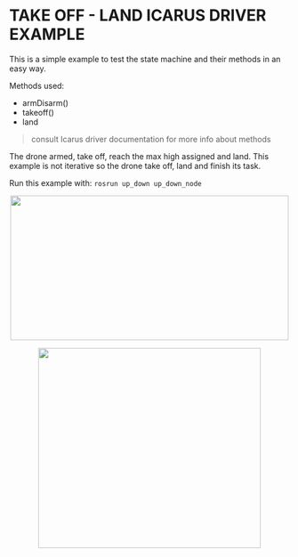 

# TAKE OFF - LAND  ICARUS DRIVER EXAMPLE

This is a simple example to test the state machine and their methods in an easy way.

Methods used:

* armDisarm()
* takeoff()
* land

> consult Icarus driver documentation for more info about methods

The drone armed, take off, reach the max high assigned and land. This example is not iterative so the drone take off, land and finish its task.

Run this example with: `rosrun up_down up_down_node`


<p align="center">
  <img width="500" height="260" src="https://github.com/P4B5/Icarus-Project/blob/master/docs/up_down_diagram_1.png">
</p>


<p align="center">
  <img width="400" height="360" src="https://github.com/P4B5/Icarus-Project/blob/master/docs/up_down_diagram_2.png">
</p>
